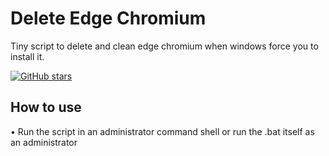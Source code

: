 # Delete Edge Chromium

Tiny script to delete and clean edge chromium when windows force you to install it.

[![GitHub stars](https://img.shields.io/github/stars/LockBlock-dev/delete-edge-chromium.svg)](https://github.com/LockBlock-dev/delete-edge-chromium/stargazers)

## How to use

• Run the script in an administrator command shell or run the .bat itself as an administrator
